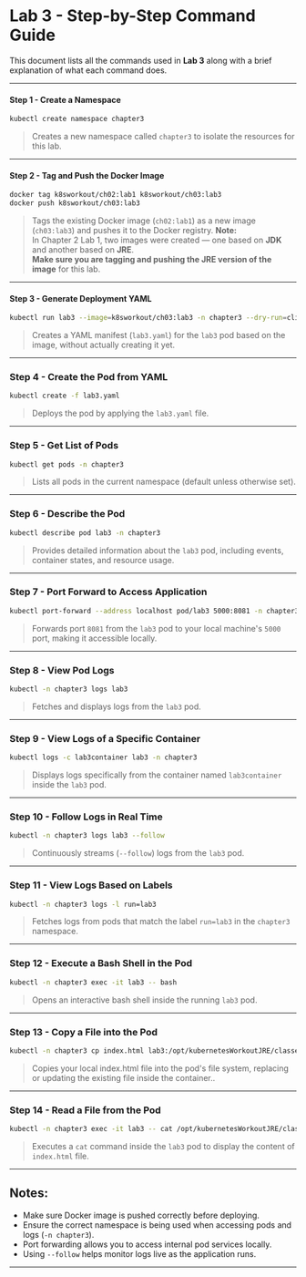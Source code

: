 # Lab 3 - Step-by-Step Command Guide

This document lists all the commands used in **Lab 3** along with a brief explanation of what each command does.

---

#### Step 1 - Create a Namespace
```bash
kubectl create namespace chapter3
```
> Creates a new namespace called `chapter3` to isolate the resources for this lab.

---

#### Step 2 - Tag and Push the Docker Image
```bash
docker tag k8sworkout/ch02:lab1 k8sworkout/ch03:lab3
docker push k8sworkout/ch03:lab3
```
> Tags the existing Docker image (`ch02:lab1`) as a new image (`ch03:lab3`) and pushes it to the Docker registry.
> **Note:**  
> In Chapter 2 Lab 1, two images were created — one based on **JDK** and another based on **JRE**.  
> **Make sure you are tagging and pushing the JRE version of the image** for this lab.

---

#### Step 3 - Generate Deployment YAML
```bash
kubectl run lab3 --image=k8sworkout/ch03:lab3 -n chapter3 --dry-run=client -o yaml > lab3.yaml
```
> Creates a YAML manifest (`lab3.yaml`) for the `lab3` pod based on the image, without actually creating it yet.

---

### Step 4 - Create the Pod from YAML
```bash
kubectl create -f lab3.yaml
```
> Deploys the pod by applying the `lab3.yaml` file.

---

### Step 5 - Get List of Pods
```bash
kubectl get pods -n chapter3
```
> Lists all pods in the current namespace (default unless otherwise set).

---

### Step 6 - Describe the Pod
```bash
kubectl describe pod lab3 -n chapter3
```
> Provides detailed information about the `lab3` pod, including events, container states, and resource usage.

---

### Step 7 - Port Forward to Access Application
```bash
kubectl port-forward --address localhost pod/lab3 5000:8081 -n chapter3
```
> Forwards port `8081` from the `lab3` pod to your local machine's `5000` port, making it accessible locally.

---

### Step 8 - View Pod Logs
```bash
kubectl -n chapter3 logs lab3
```
> Fetches and displays logs from the `lab3` pod.

---

### Step 9 - View Logs of a Specific Container
```bash
kubectl logs -c lab3container lab3 -n chapter3
```
> Displays logs specifically from the container named `lab3container` inside the `lab3` pod.

---

### Step 10 - Follow Logs in Real Time
```bash
kubectl -n chapter3 logs lab3 --follow
```
> Continuously streams (`--follow`) logs from the `lab3` pod.

---

### Step 11 - View Logs Based on Labels
```bash
kubectl -n chapter3 logs -l run=lab3
```
> Fetches logs from pods that match the label `run=lab3` in the `chapter3` namespace.

---

### Step 12 - Execute a Bash Shell in the Pod
```bash
kubectl -n chapter3 exec -it lab3 -- bash
```
> Opens an interactive bash shell inside the running `lab3` pod.

---

### Step 13 -  Copy a File into the Pod
```bash
kubectl -n chapter3 cp index.html lab3:/opt/kubernetesWorkoutJRE/classes/BOOT-INF/classes/static/index.html
```
> Copies your local index.html file into the pod's file system, replacing or updating the existing file inside the container..

---

### Step 14 - Read a File from the Pod
```bash
kubectl -n chapter3 exec -it lab3 -- cat /opt/kubernetesWorkoutJRE/classes/BOOT-INF/classes/static/index.html
```
> Executes a `cat` command inside the `lab3` pod to display the content of `index.html` file.

---

## Notes:
- Make sure Docker image is pushed correctly before deploying.
- Ensure the correct namespace is being used when accessing pods and logs (`-n chapter3`).
- Port forwarding allows you to access internal pod services locally.
- Using `--follow` helps monitor logs live as the application runs.

---